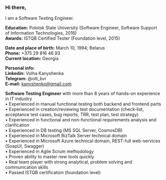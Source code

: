 ### Hi there,

I am a Software Testing Engineer.

**Education:** Polotsk State University (Software Engineer, Software Support of Information Technologies, 2016)\
**Awards:** ISTQB Certified Tester (Foundation level, 2015)

**Date and place of birth:**	March 10, 1994; Belarus\
**Phone:**	+375 29 816 46 93\
**Current location:** Georgia

**Personal info:**\
**Linkedin:** Volha Kanyshenka\
**Telegram:** @olli_bvi\
**E-mail:** kanyshenko@gmail.com

**Software Testing Engineer** with more than 8 years of hands-on experience in IT industry\
• Experienced in manual functional testing both backend and frontend parts\
• Experienced in creation/reviewing test documentation (check-list, acceptance test cases, bug reports, TRR, test plan, test strategy)\
• Experienced in functional and non-functional requirements analysis and clarification\
• Experienced in DB testing (MS SQL Server, CosmosDB)\
• Experienced in Microsoft BizTalk Server technical domain\
• Experienced in Microsoft Azure technical domain, REST-full web-services (SoapUI, Swagger)\
• Experienced in Agile Scrum methodology\
• Proven ability to master new tools quickly\
• Real team player with strong analytical, problem solving and communication skills\
• Passed ISTQB certification (foundation level)


